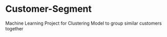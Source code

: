 # Customer-Segment
Machine Learning Project for Clustering Model to group similar customers together
